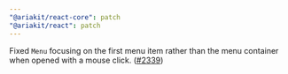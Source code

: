 ```yaml
---
"@ariakit/react-core": patch
"@ariakit/react": patch
---
```


Fixed `Menu` focusing on the first menu item rather than the menu container when opened with a mouse click. ([#2339](https://github.com/ariakit/ariakit/pull/2339))

